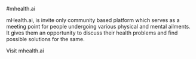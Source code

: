 #mhealth.ai

mHealth.ai, is invite only community based platform which serves as a meeting point for people undergoing various physical and mental ailments. It gives them an opportunity to discuss their health problems and find possible solutions for the same.

Visit mhealth.ai
